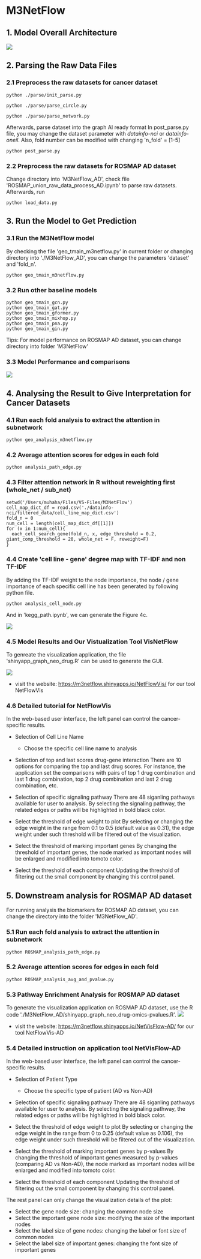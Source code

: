 # M3NetFlow

## 1. Model Overall Architecture
![](./figures/Figure2-nv.png)

## 2. Parsing the Raw Data Files
### 2.1 Preprocess the raw datasets for cancer dataset
```
python ./parse/init_parse.py

python ./parse/parse_circle.py

python ./parse/parse_network.py
```
Afterwards, parse dataset into the graph AI ready format
In post_parse.py file, you may change the dataset parameter with *datainfo-nci* or *datainfo-oneil*. Also, fold number can be modified with changing 'n_fold' = [1-5]

```
python post_parse.py
```

### 2.2 Preprocess the raw datasets for ROSMAP AD dataset
Change directory into 'M3NetFlow_AD', check file 'ROSMAP_union_raw_data_process_AD.ipynb' to parse raw datasets. Afterwards, run 
```
python load_data.py
```

## 3. Run the Model to Get Prediction
### 3.1 Run the M3NetFlow model
By checking the file 'geo_tmain_m3netflow.py' in current folder or changing directory into './M3NetFlow_AD', you can change the parameters 'dataset' and 'fold_n'.
```
python geo_tmain_m3netflow.py
```

### 3.2 Run other baseline models
```
python geo_tmain_gcn.py
python geo_tmain_gat.py
python geo_tmain_gformer.py
python geo_tmain_mixhop.py
python geo_tmain_pna.py
python geo_tmain_gin.py
```

Tips: For model performance on ROSMAP AD dataset, you can change directory into folder 'M3NetFlow'

### 3.3 Model Performance and comparisons
![](./figures/Figure3-newresult.png)

## 4. Analysing the Result to Give Interpretation for Cancer Datasets
### 4.1 Run each fold analysis to extract the attention in subnetwork
```
python geo_analysis_m3netflow.py
```

### 4.2 Average attention scores for edges in each fold
```
python analysis_path_edge.py
```

### 4.3 Filter attention network in R without reweighting first (whole_net / sub_net)
```
setwd('/Users/muhaha/Files/VS-Files/M3NetFlow')
cell_map_dict_df = read.csv('./datainfo-nci/filtered_data/cell_line_map_dict.csv')
fold_n = 0
num_cell = length(cell_map_dict_df[[1]])
for (x in 1:num_cell){
  each_cell_search_gene(fold_n, x, edge_threshold = 0.2, giant_comp_threshold = 20, whole_net = F, reweight=F)
}
```

### 4.4 Create 'cell line - gene' degree map with TF-IDF and non TF-IDF
By adding the TF-IDF weight to the node importance, the node / gene importance of each specific cell line has been generated by following python file.
```
python analysis_cell_node.py
```

And in 'kegg_path.ipynb', we can generate the Figure 4c.

![](./figures/Figure4.png)


### 4.5 Model Results and Our Vistualization Tool VisNetFlow
To genreate the visualization application, the file 'shinyapp_graph_neo_drug.R' can be used to generate the GUI. 

![](./figures/Figure5-2.png)

* visit the website: https://m3netflow.shinyapps.io/NetFlowVis/ for our tool NetFlowVis

### 4.6 Detailed tutorial for NetFlowVis
In the web-based user interface, the left panel can control the cancer-specific results. 
* Selection of Cell Line Name
  * Choose the specific cell line name to analysis

* Selection of top and last scores drug-gene interaction
There are 10 options for comparing the top and last drug scores. For instance, the application set the comparisons with pairs of top 1 drug combination and last 1 drug combination, top 2 drug combination and last 2 drug combination, etc.

* Selection of specific signaling pathway
There are 48 siganling pathways available for user to analysis. By selecting the signaling pathway, the related edges or paths will be highlighted in bold black color.

* Select the threshold of edge weight to plot
By selecting or changing the edge weight in the range from 0.1 to 0.5 (default value as 0.31), the edge weight under such threshold will be filtered out of the visualization.

* Select the threshold of marking important genes
By changing the threshold of important genes, the node marked as important nodes will be enlarged and modified into tomoto color.

* Select the threshold of each component
Updating the threshold of filtering out the small component by changing this control panel.

## 5. Downstream analysis for ROSMAP AD dataset
For running analysis the biomarkers for ROSMAP AD dataset, you can change the directory into the folder 'M3NetFlow_AD'.
### 5.1 Run each fold analysis to extract the attention in subnetwork
```
python ROSMAP_analysis_path_edge.py
```

### 5.2 Average attention scores for edges in each fold
```
python ROSMAP_analysis_avg_and_pvalue.py
```

### 5.3 Pathway Enrichment Analysis for ROSMAP AD dataset
To generate the visualization application on ROSMAP AD dataset, use the R code './M3NetFlow_AD/shinyapp_graph_neo_drug-omics-pvalues.R'.
![](./figures/Figure10.png)

* visit the website: https://m3netflow.shinyapps.io/NetVisFlow-AD/ for our tool NetFlowVis-AD

### 5.4 Detailed instruction on application tool NetVisFlow-AD
In the web-based user interface, the left panel can control the cancer-specific results. 
* Selection of Patient Type
  * Choose the specific type of patient (AD vs Non-AD)

* Selection of specific signaling pathway
There are 48 siganling pathways available for user to analysis. By selecting the signaling pathway, the related edges or paths will be highlighted in bold black color.

* Select the threshold of edge weight to plot
By selecting or changing the edge weight in the range from 0 to 0.25 (default value as 0.106), the edge weight under such threshold will be filtered out of the visualization.

* Select the threshold of marking important genes by p-values
By changing the threshold of important genes measured by p-values (comparing AD vs Non-AD), the node marked as important nodes will be enlarged and modified into tomoto color.

* Select the threshold of each component
Updating the threshold of filtering out the small component by changing this control panel.

The rest panel can only change the visualization details of the plot:
* Select the gene node size: changing the common node size
* Select the important gene node size: modifying the size of the important nodes
* Select the label size of gene nodes: changing the label or font size of common nodes
* Select the label size of important genes: changing the font size of important genes